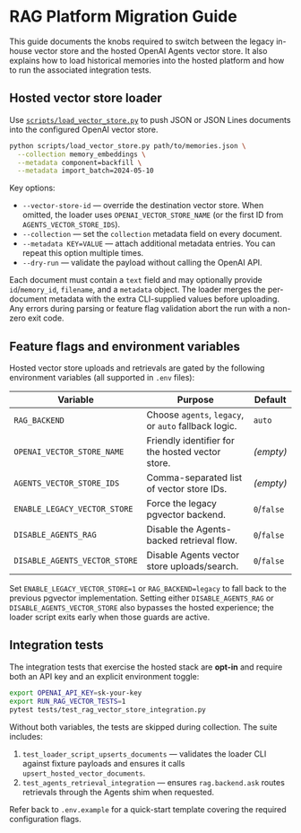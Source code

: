 # RAG Platform Migration Guide

This guide documents the knobs required to switch between the legacy in-house
vector store and the hosted OpenAI Agents vector store. It also explains how to
load historical memories into the hosted platform and how to run the associated
integration tests.

## Hosted vector store loader

Use [`scripts/load_vector_store.py`](../scripts/load_vector_store.py) to push
JSON or JSON Lines documents into the configured OpenAI vector store.

```bash
python scripts/load_vector_store.py path/to/memories.json \
  --collection memory_embeddings \
  --metadata component=backfill \
  --metadata import_batch=2024-05-10
```

Key options:

- `--vector-store-id` &mdash; override the destination vector store. When omitted,
  the loader uses `OPENAI_VECTOR_STORE_NAME` (or the first ID from
  `AGENTS_VECTOR_STORE_IDS`).
- `--collection` &mdash; set the `collection` metadata field on every document.
- `--metadata KEY=VALUE` &mdash; attach additional metadata entries. You can repeat
  this option multiple times.
- `--dry-run` &mdash; validate the payload without calling the OpenAI API.

Each document must contain a `text` field and may optionally provide
`id`/`memory_id`, `filename`, and a `metadata` object. The loader merges the
per-document metadata with the extra CLI-supplied values before uploading. Any
errors during parsing or feature flag validation abort the run with a non-zero
exit code.

## Feature flags and environment variables

Hosted vector store uploads and retrievals are gated by the following
environment variables (all supported in `.env` files):

| Variable | Purpose | Default |
| --- | --- | --- |
| `RAG_BACKEND` | Choose `agents`, `legacy`, or `auto` fallback logic. | `auto` |
| `OPENAI_VECTOR_STORE_NAME` | Friendly identifier for the hosted vector store. | *(empty)* |
| `AGENTS_VECTOR_STORE_IDS` | Comma-separated list of vector store IDs. | *(empty)* |
| `ENABLE_LEGACY_VECTOR_STORE` | Force the legacy pgvector backend. | `0`/`false` |
| `DISABLE_AGENTS_RAG` | Disable the Agents-backed retrieval flow. | `0`/`false` |
| `DISABLE_AGENTS_VECTOR_STORE` | Disable Agents vector store uploads/search. | `0`/`false` |

Set `ENABLE_LEGACY_VECTOR_STORE=1` or `RAG_BACKEND=legacy` to fall back to the
previous pgvector implementation. Setting either `DISABLE_AGENTS_RAG` or
`DISABLE_AGENTS_VECTOR_STORE` also bypasses the hosted experience; the loader
script exits early when those guards are active.

## Integration tests

The integration tests that exercise the hosted stack are **opt-in** and require
both an API key and an explicit environment toggle:

```bash
export OPENAI_API_KEY=sk-your-key
export RUN_RAG_VECTOR_TESTS=1
pytest tests/test_rag_vector_store_integration.py
```

Without both variables, the tests are skipped during collection. The suite
includes:

1. `test_loader_script_upserts_documents` &mdash; validates the loader CLI against
   fixture payloads and ensures it calls `upsert_hosted_vector_documents`.
2. `test_agents_retrieval_integration` &mdash; ensures `rag.backend.ask` routes
   retrievals through the Agents shim when requested.

Refer back to `.env.example` for a quick-start template covering the required
configuration flags.

